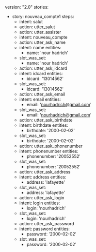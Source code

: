 version: "2.0"
stories:
- story: nouveau_compte1
  steps:
  - intent: salut
  - action: utter_salut
  - action: utter_assister
  - intent: nouveau_compte
  - action: utter_ask_name
  - intent: name
    entities:
    - name: 'nour hadrich'
  - slot_was_set:
    - name: 'nour hadrich'
  - action: utter_ask_idcard
  - intent: idcard
    entities:
    - idcard: '13014562'
  - slot_was_set:
    - idcard: '13014562'
  - action: utter_ask_email
  - intent: email
    entities:
    - email: 'nourhadrich@gmail.com'
  - slot_was_set:
    - email: 'nourhadrich@gmail.com'
  - action: utter_ask_birthdate
  - intent: birthdate
    entities:
    - birthdate: '2000-02-02'
  - slot_was_set:
    - birthdate: '2000-02-02'
  - action: utter_ask_phonenumber
  - intent: phonenumber
    entities:
    - phonenumber: '20052552'
  - slot_was_set:
    - phonenumber: '20052552'
  - action: utter_ask_address
  - intent: address
    entities:
    - address: 'lafayette'
  - slot_was_set:
    - address: 'lafayette'
  - action: utter_ask_login
  - intent: login
    entities:
    - login: 'nourhadrich'
  - slot_was_set:
    - login: 'nourhadrich'
  - action: utter_ask_password
  - intent: password
    entities:
    - password: '2000-02-02'
  - slot_was_set:
    - password: '2000-02-02'
  
  

